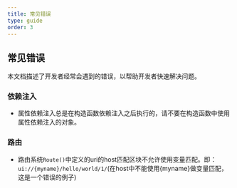 ```yaml
---
title: 常见错误
type: guide
order: 3
---
```


## 常见错误

本文档描述了开发者经常会遇到的错误，以帮助开发者快速解决问题。

### 依赖注入
- 属性依赖注入总是在构造函数依赖注入之后执行的，请不要在构造函数中使用属性依赖注入的对象。

### 路由
- 路由系统`Route()`中定义的uri的host匹配区块不允许使用变量匹配。即：`ui://{myname}/hello/world/1/`(在host中不能使用{myname}做变量匹配，这是一个错误的例子)